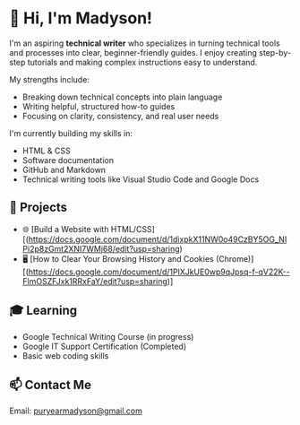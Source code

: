 # 👋 Hi, I'm Madyson!
I'm an aspiring **technical writer** who specializes in turning technical tools and processes into clear, beginner-friendly guides. I enjoy creating step-by-step tutorials and making complex instructions easy to understand.

My strengths include:
- Breaking down technical concepts into plain language
- Writing helpful, structured how-to guides
- Focusing on clarity, consistency, and real user needs

I'm currently building my skills in:
- HTML & CSS
- Software documentation
- GitHub and Markdown
- Technical writing tools like Visual Studio Code and Google Docs


## 🧠 Projects
- 🌐 [Build a Website with HTML/CSS][(https://docs.google.com/document/d/1dixpkX11NW0o49CzBY5OG_NIPi2p8zGmt2XNI7WMj68/edit?usp=sharing)
- 🖥️ [How to Clear Your Browsing History and Cookies (Chrome)][(https://docs.google.com/document/d/1PlXJkUE0wp9qJpsq-f-qV22K--FlmOSZFJxk1RRxFaY/edit?usp=sharing)]

## 🎓 Learning
- Google Technical Writing Course (in progress)
- Google IT Support Certification (Completed)
- Basic web coding skills

## 📫 Contact Me
Email: puryearmadyson@gmail.com 
